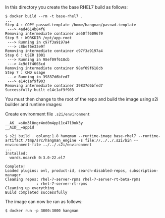 In this directory you create the base RHEL7 build as follows:
```
$ docker build --rm -t base-rhel7 .
...
Step 4 : COPY passwd.template /home/hangman/passwd.template
 ---> 4ad4614b84f6
Removing intermediate container ae50ff6096f9
Step 5 : WORKDIR /opt/app-root
 ---> Running in c97f3a9197a4
 ---> c8bef6e33e9f
Removing intermediate container c97f3a9197a4
Step 6 : USER 1001
 ---> Running in 98ef09f618cb
 ---> 4c9dff4665cd
Removing intermediate container 98ef09f618cb
Step 7 : CMD usage
 ---> Running in 39837d6bfed7
 ---> e14c1af9f903
Removing intermediate container 39837d6bfed7
Successfully built e14c1af9f903
```

You must then change to the root of the repo and build the image using s2i
builder and runtime images:

Create environment file `.s2i/environment`
```
__AK__=s0m3l0ngr4nd0m4pp11c4710nk3y
__AID__=appid
```

```
$ s2i build . golang:1.8 hangman --runtime-image base-rhel7 --runtime-artifact /tmp/src/hangman_engine -s file://../../.s2i/bin --environment-file ../../.s2i/environment
...
Installed:
  words.noarch 0:3.0-22.el7

Complete!
Loaded plugins: ovl, product-id, search-disabled-repos, subscription-manager
Cleaning repos: rhel-7-server-rpms rhel-7-server-rt-beta-rpms
              : rhel-7-server-rt-rpms
Cleaning up everything
Build completed successfully
```

The image can now be ran as follows:
```
$ docker run -p 3000:3000 hangman
```
